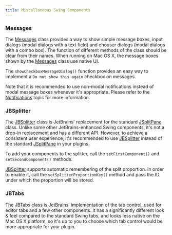 ```yaml
---
title: Miscellaneous Swing Components
---
```



### Messages

The
[Messages](https://github.com/JetBrains/intellij-community/blob/master/platform/platform-api/src/com/intellij/openapi/ui/Messages.java)
class provides a way to show simple message boxes, input dialogs (modal dialogs with a text field) and chooser dialogs (modal dialogs with a combo box).
The function of different methods of the class should be clear from their names.
When running on Mac OS X, the message boxes shown by the
[Messages](https://github.com/JetBrains/intellij-community/blob/master/platform/platform-api/src/com/intellij/openapi/ui/Messages.java)
class use native UI.

The ```showCheckboxMessageDialog()``` function provides an easy way to implement a ```Do not show this again``` checkbox on messages.

Note that it is recommended to use non-modal notifications instead of modal message boxes whenever it's appropriate.
Please refer to the [Notifications](notifications.md) topic for more information.

### JBSplitter

The
[JBSplitter](https://github.com/JetBrains/intellij-community/blob/master/platform/platform-api/src/com/intellij/ui/JBSplitter.java)
class is JetBrains' replacement for the standard
[JSplitPane](http://docs.oracle.com/javase/8/docs/api/javax/swing/JSplitPane.html)
class.
Unlike some other JetBrains-enhanced Swing components, it's not a drop-in replacement and has a different API.
However, to achieve a consistent user experience, it's recommended to use
[JBSplitter](https://github.com/JetBrains/intellij-community/blob/master/platform/platform-api/src/com/intellij/ui/JBSplitter.java)
instead of the standard
[JSplitPane](http://docs.oracle.com/javase/8/docs/api/javax/swing/JSplitPane.html)
in your plugins.

To add your components to the splitter, call the ```setFirstComponent()``` and ```setSecondComponent()``` methods.

[JBSplitter](https://github.com/JetBrains/intellij-community/blob/master/platform/platform-api/src/com/intellij/ui/JBSplitter.java)
supports automatic remembering of the split proportion.
In order to enable it, call the ```setSplitterProportionKey()``` method and pass the ID under which the proportion will be stored.

### JBTabs

The
[JBTabs](https://github.com/JetBrains/intellij-community/blob/master/platform/platform-api/src/com/intellij/ui/tabs/JBTabs.java)
class is JetBrains' implementation of the tab control, used for editor tabs and a few other components.
It has a significantly different look & feel compared to the standard Swing tabs, and looks less native on the Mac OS X platform, so it's up to you to choose which tab control would be more appropriate for your plugin.

